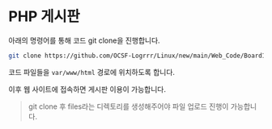 # PHP 게시판

아래의 명령어를 통해 코드 git clone을 진행합니다.

```bash
git clone https://github.com/OCSF-Logrrr/Linux/new/main/Web_Code/Board1
```

코드 파일들을 `var/www/html` 경로에 위치하도록 합니다.

이후 웹 사이트에 접속하면 게시판 이용이 가능합니다.

> git clone 후 files라는 디렉토리를 생성해주어야 파일 업로드 진행이 가능합니다.
